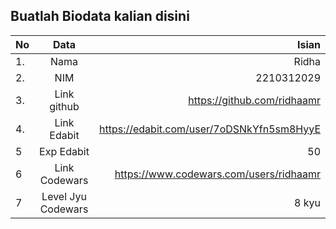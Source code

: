 **Buatlah Biodata kalian disini** <br />
----------------------------------------
|No | Data  | Isian|
|---|:-------:|------:|
|1. |Nama     |   Ridha    |
|2.| NIM        |   2210312029    |
|3. |Link github |  https://github.com/ridhaamr    |
|4.| Link Edabit |   https://edabit.com/user/7oDSNkYfn5sm8HyyE   |
|5|Exp Edabit   |  50     |
|6| Link Codewars|    https://www.codewars.com/users/ridhaamr  |
|7| Level Jyu Codewars| 8 kyu |

